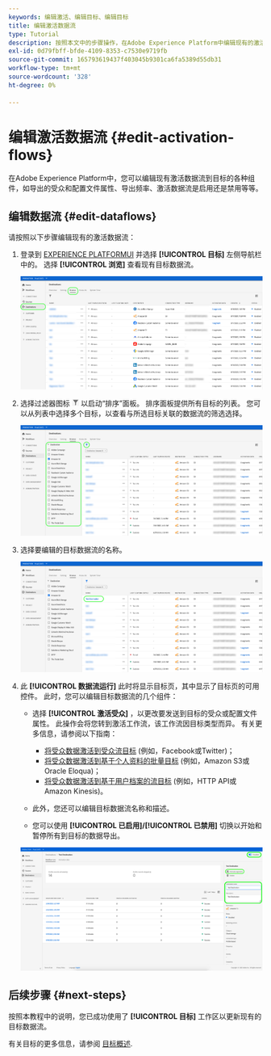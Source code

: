 ```yaml
---
keywords: 编辑激活、编辑目标、编辑目标
title: 编辑激活数据流
type: Tutorial
description: 按照本文中的步骤操作，在Adobe Experience Platform中编辑现有的激活数据流。
exl-id: 0d79fbff-bfde-4109-8353-c7530e9719fb
source-git-commit: 165793619437f403045b9301ca6fa5389d55db31
workflow-type: tm+mt
source-wordcount: '328'
ht-degree: 0%

---
```


# 编辑激活数据流 {#edit-activation-flows}

在Adobe Experience Platform中，您可以编辑现有激活数据流到目标的各种组件，如导出的受众和配置文件属性、导出频率、激活数据流是启用还是禁用等等。

## 编辑数据流 {#edit-dataflows}

请按照以下步骤编辑现有的激活数据流：

1. 登录到 [EXPERIENCE PLATFORMUI](https://platform.adobe.com/) 并选择 **[!UICONTROL 目标]** 左侧导航栏中的。 选择 **[!UICONTROL 浏览]** 查看现有目标数据流。

   ![浏览目标](../assets/ui/edit-activation/browse-destinations.png)

2. 选择过滤器图标 ![筛选图标](../assets/ui/edit-activation/filter.png) 以启动“排序”面板。 排序面板提供所有目标的列表。 您可以从列表中选择多个目标，以查看与所选目标关联的数据流的筛选选择。

   ![筛选目标](../assets/ui/edit-activation/filter-destinations.png)

3. 选择要编辑的目标数据流的名称。

   ![选择目标](../assets/ui/edit-activation/destination-select.png)

4. 此 **[!UICONTROL 数据流运行]** 此时将显示目标页，其中显示了目标页的可用控件。 此时，您可以编辑目标数据流的几个组件：

   * 选择 **[!UICONTROL 激活受众]** ，以更改要发送到目标的受众或配置文件属性。 此操作会将您转到激活工作流，该工作流因目标类型而异。 有关更多信息，请参阅以下指南：
      * [将受众数据激活到受众流目标](./activate-segment-streaming-destinations.md) (例如，Facebook或Twitter)；
      * [将受众数据激活到基于个人资料的批量目标](./activate-batch-profile-destinations.md) (例如，Amazon S3或Oracle Eloqua)；
      * [将受众数据激活到基于用户档案的流目标](./activate-streaming-profile-destinations.md) (例如，HTTP API或Amazon Kinesis)。

   * 此外，您还可以编辑目标数据流名称和描述。
   * 您可以使用 **[!UICONTROL 已启用]/[!UICONTROL 已禁用]** 切换以开始和暂停所有到目标的数据导出。

   ![目标详细信息](../assets/ui/edit-activation/destination-details.png)

## 后续步骤 {#next-steps}

按照本教程中的说明，您已成功使用了 **[!UICONTROL 目标]** 工作区以更新现有的目标数据流。

有关目标的更多信息，请参阅 [目标概述](../catalog/overview.md).
